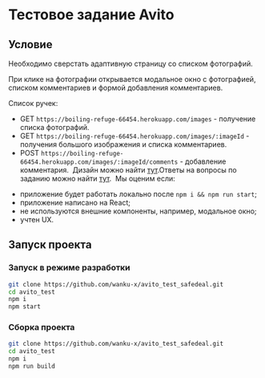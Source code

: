 # Тестовое задание Avito

## Условие

Необходимо сверстать адаптивную страницу со списком фотографий.

При клике на фотографии открывается модальное окно с фотографией, списком комментариев и формой добавления комментариев.

Список ручек:
* GET `https://boiling-refuge-66454.herokuapp.com/images` - получение списка фотографий.
* GET `https://boiling-refuge-66454.herokuapp.com/images/:imageId` - получения большого изображения и списка комментариев.
* POST `https://boiling-refuge-66454.herokuapp.com/images/:imageId/comments` - добавление комментария.
​
Дизайн можно найти [тут](https://www.figma.com/file/3VP0QDK3kjdfbkj8TRrtsx/Test-task?node-id=0%3A1).
​
Ответы на вопросы по заданию можно найти [тут](mailto:varkadov@avito.ru).
​
Мы оценим если:
- приложение будет работать локально после `npm i && npm run start`;
- приложение написано на React;
- не используются внешние компоненты, например, модальное окно;
- учтен UX.

## Запуск проекта

### Запуск в режиме разработки

```bash
git clone https://github.com/wanku-x/avito_test_safedeal.git
cd avito_test
npm i
npm start
```

### Сборка проекта

```bash
git clone https://github.com/wanku-x/avito_test_safedeal.git
cd avito_test
npm i
npm run build
```
